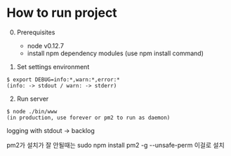 How to run project
======================

  0. Prerequisites

     * node v0.12.7
     * install npm dependency modules (use npm install command)

  1. Set settings environment

    $ export DEBUG=info:*,warn:*,error:*
    (info: -> stdout / warn: -> stderr)

  2. Run server

    $ node ./bin/www
    (in production, use forever or pm2 to run as daemon)

  logging with stdout -> backlog

  pm2가 설치가 잘 안될때는 sudo npm install pm2 -g --unsafe-perm 이걸로 설치